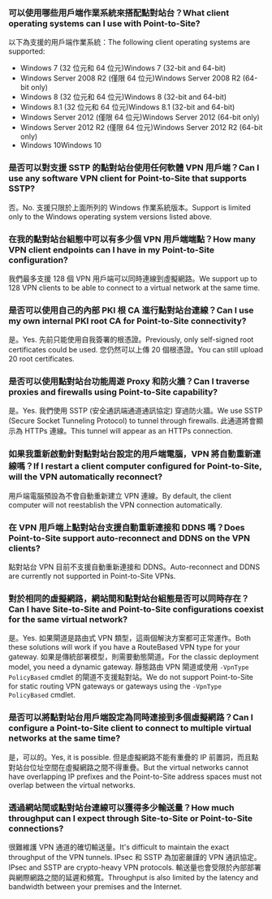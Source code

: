 ### <a name="what-client-operating-systems-can-i-use-with-point-to-site"></a><span data-ttu-id="48a20-101">可以使用哪些用戶端作業系統來搭配點對站台？</span><span class="sxs-lookup"><span data-stu-id="48a20-101">What client operating systems can I use with Point-to-Site?</span></span>

<span data-ttu-id="48a20-102">以下為支援的用戶端作業系統：</span><span class="sxs-lookup"><span data-stu-id="48a20-102">The following client operating systems are supported:</span></span>

* <span data-ttu-id="48a20-103">Windows 7 (32 位元和 64 位元)</span><span class="sxs-lookup"><span data-stu-id="48a20-103">Windows 7 (32-bit and 64-bit)</span></span>
* <span data-ttu-id="48a20-104">Windows Server 2008 R2 (僅限 64 位元)</span><span class="sxs-lookup"><span data-stu-id="48a20-104">Windows Server 2008 R2 (64-bit only)</span></span>
* <span data-ttu-id="48a20-105">Windows 8 (32 位元和 64 位元)</span><span class="sxs-lookup"><span data-stu-id="48a20-105">Windows 8 (32-bit and 64-bit)</span></span>
* <span data-ttu-id="48a20-106">Windows 8.1 (32 位元和 64 位元)</span><span class="sxs-lookup"><span data-stu-id="48a20-106">Windows 8.1 (32-bit and 64-bit)</span></span>
* <span data-ttu-id="48a20-107">Windows Server 2012 (僅限 64 位元)</span><span class="sxs-lookup"><span data-stu-id="48a20-107">Windows Server 2012 (64-bit only)</span></span>
* <span data-ttu-id="48a20-108">Windows Server 2012 R2 (僅限 64 位元)</span><span class="sxs-lookup"><span data-stu-id="48a20-108">Windows Server 2012 R2 (64-bit only)</span></span>
* <span data-ttu-id="48a20-109">Windows 10</span><span class="sxs-lookup"><span data-stu-id="48a20-109">Windows 10</span></span>

### <a name="can-i-use-any-software-vpn-client-for-point-to-site-that-supports-sstp"></a><span data-ttu-id="48a20-110">是否可以對支援 SSTP 的點對站台使用任何軟體 VPN 用戶端？</span><span class="sxs-lookup"><span data-stu-id="48a20-110">Can I use any software VPN client for Point-to-Site that supports SSTP?</span></span>

<span data-ttu-id="48a20-111">否。</span><span class="sxs-lookup"><span data-stu-id="48a20-111">No.</span></span> <span data-ttu-id="48a20-112">支援只限於上面所列的 Windows 作業系統版本。</span><span class="sxs-lookup"><span data-stu-id="48a20-112">Support is limited only to the Windows operating system versions listed above.</span></span>

### <a name="how-many-vpn-client-endpoints-can-i-have-in-my-point-to-site-configuration"></a><span data-ttu-id="48a20-113">在我的點對站台組態中可以有多少個 VPN 用戶端端點？</span><span class="sxs-lookup"><span data-stu-id="48a20-113">How many VPN client endpoints can I have in my Point-to-Site configuration?</span></span>

<span data-ttu-id="48a20-114">我們最多支援 128 個 VPN 用戶端可以同時連線到虛擬網路。</span><span class="sxs-lookup"><span data-stu-id="48a20-114">We support up to 128 VPN clients to be able to connect to a virtual network at the same time.</span></span>

### <a name="can-i-use-my-own-internal-pki-root-ca-for-point-to-site-connectivity"></a><span data-ttu-id="48a20-115">是否可以使用自己的內部 PKI 根 CA 進行點對站台連線？</span><span class="sxs-lookup"><span data-stu-id="48a20-115">Can I use my own internal PKI root CA for Point-to-Site connectivity?</span></span>

<span data-ttu-id="48a20-116">是。</span><span class="sxs-lookup"><span data-stu-id="48a20-116">Yes.</span></span> <span data-ttu-id="48a20-117">先前只能使用自我簽署的根憑證。</span><span class="sxs-lookup"><span data-stu-id="48a20-117">Previously, only self-signed root certificates could be used.</span></span> <span data-ttu-id="48a20-118">您仍然可以上傳 20 個根憑證。</span><span class="sxs-lookup"><span data-stu-id="48a20-118">You can still upload 20 root certificates.</span></span>

### <a name="can-i-traverse-proxies-and-firewalls-using-point-to-site-capability"></a><span data-ttu-id="48a20-119">是否可以使用點對站台功能周遊 Proxy 和防火牆？</span><span class="sxs-lookup"><span data-stu-id="48a20-119">Can I traverse proxies and firewalls using Point-to-Site capability?</span></span>

<span data-ttu-id="48a20-120">是。</span><span class="sxs-lookup"><span data-stu-id="48a20-120">Yes.</span></span> <span data-ttu-id="48a20-121">我們使用 SSTP (安全通訊端通道通訊協定) 穿過防火牆。</span><span class="sxs-lookup"><span data-stu-id="48a20-121">We use SSTP (Secure Socket Tunneling Protocol) to tunnel through firewalls.</span></span> <span data-ttu-id="48a20-122">此通道將會顯示為 HTTPs 連線。</span><span class="sxs-lookup"><span data-stu-id="48a20-122">This tunnel will appear as an HTTPs connection.</span></span>

### <a name="if-i-restart-a-client-computer-configured-for-point-to-site-will-the-vpn-automatically-reconnect"></a><span data-ttu-id="48a20-123">如果我重新啟動針對點對站台設定的用戶端電腦，VPN 將自動重新連線嗎？</span><span class="sxs-lookup"><span data-stu-id="48a20-123">If I restart a client computer configured for Point-to-Site, will the VPN automatically reconnect?</span></span>

<span data-ttu-id="48a20-124">用戶端電腦預設為不會自動重新建立 VPN 連線。</span><span class="sxs-lookup"><span data-stu-id="48a20-124">By default, the client computer will not reestablish the VPN connection automatically.</span></span>

### <a name="does-point-to-site-support-auto-reconnect-and-ddns-on-the-vpn-clients"></a><span data-ttu-id="48a20-125">在 VPN 用戶端上點對站台支援自動重新連接和 DDNS 嗎？</span><span class="sxs-lookup"><span data-stu-id="48a20-125">Does Point-to-Site support auto-reconnect and DDNS on the VPN clients?</span></span>

<span data-ttu-id="48a20-126">點對站台 VPN 目前不支援自動重新連接和 DDNS。</span><span class="sxs-lookup"><span data-stu-id="48a20-126">Auto-reconnect and DDNS are currently not supported in Point-to-Site VPNs.</span></span>

### <a name="can-i-have-site-to-site-and-point-to-site-configurations-coexist-for-the-same-virtual-network"></a><span data-ttu-id="48a20-127">對於相同的虛擬網路，網站間和點對站台組態是否可以同時存在？</span><span class="sxs-lookup"><span data-stu-id="48a20-127">Can I have Site-to-Site and Point-to-Site configurations coexist for the same virtual network?</span></span>

<span data-ttu-id="48a20-128">是。</span><span class="sxs-lookup"><span data-stu-id="48a20-128">Yes.</span></span> <span data-ttu-id="48a20-129">如果閘道是路由式 VPN 類型，這兩個解決方案都可正常運作。</span><span class="sxs-lookup"><span data-stu-id="48a20-129">Both these solutions will work if you have a RouteBased VPN type for your gateway.</span></span> <span data-ttu-id="48a20-130">如果是傳統部署模型，則需要動態閘道。</span><span class="sxs-lookup"><span data-stu-id="48a20-130">For the classic deployment model, you need a dynamic gateway.</span></span> <span data-ttu-id="48a20-131">靜態路由 VPN 閘道或使用 `-VpnType PolicyBased` cmdlet 的閘道不支援點對站。</span><span class="sxs-lookup"><span data-stu-id="48a20-131">We do not support Point-to-Site for static routing VPN gateways or gateways using the `-VpnType PolicyBased` cmdlet.</span></span>

### <a name="can-i-configure-a-point-to-site-client-to-connect-to-multiple-virtual-networks-at-the-same-time"></a><span data-ttu-id="48a20-132">是否可以將點對站台用戶端設定為同時連接到多個虛擬網路？</span><span class="sxs-lookup"><span data-stu-id="48a20-132">Can I configure a Point-to-Site client to connect to multiple virtual networks at the same time?</span></span>

<span data-ttu-id="48a20-133">是，可以的。</span><span class="sxs-lookup"><span data-stu-id="48a20-133">Yes, it is possible.</span></span> <span data-ttu-id="48a20-134">但是虛擬網路不能有重疊的 IP 前置詞，而且點對站台位址空間在虛擬網路之間不得重疊。</span><span class="sxs-lookup"><span data-stu-id="48a20-134">But the virtual networks cannot have overlapping IP prefixes and the Point-to-Site address spaces must not overlap between the virtual networks.</span></span>

### <a name="how-much-throughput-can-i-expect-through-site-to-site-or-point-to-site-connections"></a><span data-ttu-id="48a20-135">透過網站間或點對站台連線可以獲得多少輸送量？</span><span class="sxs-lookup"><span data-stu-id="48a20-135">How much throughput can I expect through Site-to-Site or Point-to-Site connections?</span></span>

<span data-ttu-id="48a20-136">很難維護 VPN 通道的確切輸送量。</span><span class="sxs-lookup"><span data-stu-id="48a20-136">It's difficult to maintain the exact throughput of the VPN tunnels.</span></span> <span data-ttu-id="48a20-137">IPsec 和 SSTP 為加密嚴謹的 VPN 通訊協定。</span><span class="sxs-lookup"><span data-stu-id="48a20-137">IPsec and SSTP are crypto-heavy VPN protocols.</span></span> <span data-ttu-id="48a20-138">輸送量也會受限於內部部署與網際網路之間的延遲和頻寬。</span><span class="sxs-lookup"><span data-stu-id="48a20-138">Throughput is also limited by the latency and bandwidth between your premises and the Internet.</span></span>